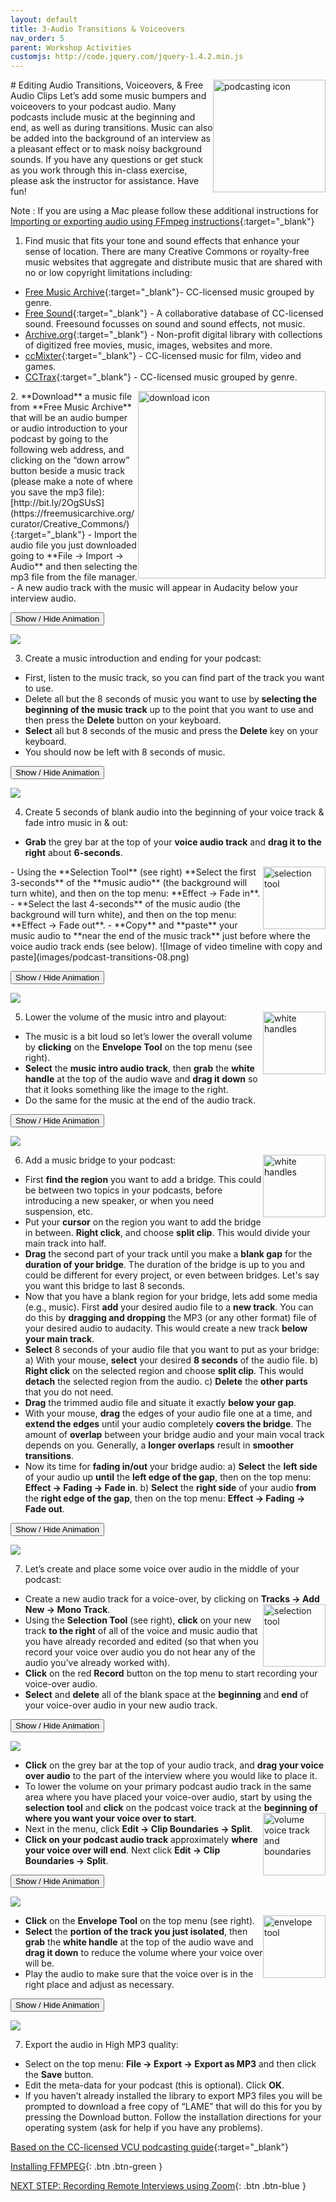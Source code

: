 ```yaml
---
layout: default
title: 3-Audio Transitions & Voiceovers
nav_order: 5
parent: Workshop Activities
customjs: http://code.jquery.com/jquery-1.4.2.min.js
---
```

<img src="images/podcast-transitions-01.png" style="float:right;width:180px;" alt="podcasting icon"> 
# Editing Audio Transitions, Voiceovers, & Free Audio Clips
Let’s add some music bumpers and voiceovers to your podcast audio. Many podcasts include music at the beginning and end, as well as during transitions. Music can also be added into the background of an interview as a pleasant effect or to mask noisy background sounds. If you have any questions or get stuck as you work through this in-class exercise, please ask the instructor for assistance.  Have fun!

Note : If you are using a Mac please follow these additional instructions for [Importing or exporting audio using FFmpeg instructions](https://support.audacityteam.org/basics/installing-ffmpeg){:target="_blank"}


1. Find music that fits your tone and sound effects that enhance your sense of location. There are many Creative Commons or royalty-free music websites that aggregate and distribute music that are shared with no or low copyright limitations including:
- [Free Music Archive](https://freemusicarchive.org/curator/Creative_Commons/){:target="_blank"}- CC-licensed music grouped by genre.
- [Free Sound](https://freesound.org/browse/){:target="_blank"} - A collaborative database of CC-licensed sound. Freesound focusses on sound and sound effects, not music. 
- [Archive.org](https://archive.org/details/opensource_audio){:target="_blank"} - Non-profit digital library with collections of digitized free movies, music, images, websites and more.
- [ccMixter](http://ccmixter.org/find-music){:target="_blank"} - CC-licensed music for film, video and games.
- [CCTrax](https://cctrax.com/){:target="_blank"} - CC-licensed music grouped by genre.

<img src="images/podcast-transitions-02.png" style="float:right;width:300px;" alt="download icon"> 
2. **Download** a music file from **Free Music Archive** that will be an audio bumper or audio introduction to your podcast by going to the following web address, and clicking on the “down arrow” button beside a music track (please make a note of where you save the mp3 file): [http://bit.ly/2OgSUsS](https://freemusicarchive.org/curator/Creative_Commons/){:target="_blank"} 
- Import the audio file you just downloaded going to **File -> Import -> Audio** and then selecting the mp3 file from the file manager. 
- A new audio track with the music will appear in Audacity below your interview audio.

<button onclick="toggle('gif1')">Show / Hide Animation </button>
<div id="gif1">
<img src="images/podcast-transitions-03-2024Oct.gif">
</div>

3. Create a music introduction and ending for your podcast: 
- First, listen to the music track, so you can find part of the track you want to use. 
- Delete all but the 8 seconds of music you want to use by **selecting the beginning of the music track** up to the point that you want to use and then press the **Delete** button on your keyboard. 
- **Select** all but 8 seconds of the music and press the **Delete** key on your keyboard. 
- You should now be left with 8 seconds of music.

<button onclick="toggle('gif2')">Show / Hide Animation </button>
<div id="gif2">
<img src="images/podcast-transitions-04-2024Oct.gif">
</div>

4. Create 5 seconds of blank audio into the beginning of your voice track & fade intro music in & out:
- **Grab** the grey bar at the top of your **voice audio track** and **drag it to the right** about **6-seconds**. 
<img src="images/selecting-tool.png" style="float:right;width:100px;" alt="selection tool"> 
- Using the **Selection Tool** (see right) **Select the first 3-seconds** of the **music audio** (the background will turn white), and then on the top menu: **Effect -> Fade in**.
- **Select the last 4-seconds** of the music audio (the background will turn white), and then on the top menu: **Effect -> Fade out**.
- **Copy** and **paste** your music audio to **near the end of the music track** just before where the voice audio track ends (see below).
![Image of video timeline with copy and paste](images/podcast-transitions-08.png)

<button onclick="toggle('gif3')">Show / Hide Animation </button>
<div id="gif3">
<img src="images/podcast-transitions-09-2024Oct.gif">
</div>

5. Lower the volume of the music intro and playout: <img src="images/podcast-transitions-10.png" style="float:right;width:100px;" alt="white handles"> 
- The music is a bit loud so let’s lower the overall volume by **clicking** on the **Envelope Tool** on the top menu (see right).
- **Select** the **music intro audio track**, then **grab** the **white handle** at the top of the audio wave and **drag it down** so that it looks something like the image to the right.
- Do the same for the music at the end of the audio track.

<button onclick="toggle('gif4')">Show / Hide Animation </button>
<div id="gif4">
<img src="images/podcast-transitions-11-2024Oct.gif">
</div>

6. Add a music bridge to your podcast: <img src="images/bridging.png" style="float:right;width:100px;" alt="white handles"> 
- First **find the region** you want to add a bridge. This could be between two topics in your podcasts, before introducing a new speaker, or when you need suspension, etc.
- Put your **cursor** on the region you want to add the bridge in between. **Right click**, and choose **split clip**. This would divide your main track into half.
- **Drag** the second part of your track until you make a **blank gap** for the **duration of your bridge**. The duration of the bridge is up to you and could be different for every project, or even between bridges. Let's say you want this bridge to last 8 seconds.
- Now that you have a blank region for your bridge, lets add some media (e.g., music). First **add** your desired audio file to a **new track**. You can do this by **dragging and dropping** the MP3 (or any other format) file of your desired audio to audacity. This would create a new track **below your main track**.
- **Select** 8 seconds of your audio file that you want to put as your bridge:
  a) With your mouse, **select** your desired **8 seconds** of the audio file.
  b) **Right click** on the selected region and choose **split clip**. This would **detach** the selected region from the audio.
  c) **Delete** the **other parts** that you do not need.
- **Drag** the trimmed audio file and situate it exactly **below your gap**.
- With your mouse, **drag** the edges of your audio file one at a time, and **extend the edges** until your audio completely **covers the bridge**. The amount of **overlap** between your bridge audio and your main vocal track depends on you. Generally, a **longer overlaps** result in **smoother transitions**.
- Now its time for **fading in/out** your bridge audio:
  a) **Select** the **left side** of your audio up **until** the **left edge of the gap**, then on the top menu: **Effect -> Fading -> Fade in**.
  b) **Select** the **right side** of your audio **from** the **right edge of the gap**, then on the top menu: **Effect -> Fading -> Fade out**.
 
<button onclick="toggle('gif5')">Show / Hide Animation </button>
<div id="gif5">
<img src="images/audio-bridge-2024Oct.gif">
</div>

7. Let’s create and place some voice over audio in the middle of your podcast:
- Create a new audio track for a voice-over, by clicking on **Tracks -> Add New -> Mono Track**.  <img src="images/selecting-tool.png" style="float:right;width:100px;" alt="selection tool"> 
- Using the **Selection Tool** (see right), **click** on your new track **to the right** of all of the voice and music audio that you have already recorded and edited (so that when you record your voice over audio you do not hear any of the audio you’ve already worked with).
- **Click** on the red **Record** button on the top menu to start recording your voice-over audio.
- **Select** and **delete** all of the blank space at the **beginning** and **end** of your voice-over audio in your new audio track.

<button onclick="toggle('gif6')">Show / Hide Animation </button>
<div id="gif6">
<img src="images/podcast-transitions-13-2024Oct.gif">
</div>

- **Click** on the grey bar at the top of your audio track, and **drag your voice over audio** to the part of the interview where you would like to place it.
- To lower the volume on your primary podcast audio track in the same area where you have placed your voice-over audio, start by using the **selection tool** and **click** on the podcast voice track at the **beginning of where you want your voice over to start**.<img src="images/podcast-transitions-15.png" style="float:right;width:100px;" alt="volume voice track and boundaries"> 
- Next in the menu, click **Edit -> Clip Boundaries -> Split**.
- **Click on your podcast audio track** approximately **where your voice over will end**. Next click **Edit -> Clip Boundaries -> Split**.

<button onclick="toggle('gif7')">Show / Hide Animation </button>
<div id="gif7">
<img src="images/podcast-transitions-16-2024Oct.gif">
</div>

- **Click** on the **Envelope Tool** on the top menu (see right). <img src="images/envelope-tool .png" style="float:right;width:100px;" alt="envelope tool"> 
- **Select** the **portion of the track you just isolated**, then **grab** the **white handle** at the top of the audio wave and **drag it down** to reduce the volume where your voice over will be.
- Play the audio to make sure that the voice over is in the right place and adjust as necessary.

<button onclick="toggle('gif8')">Show / Hide Animation </button>
<div id="gif8">
<img src="images/podcast-transitions-18-2024Oct.gif">
</div>

7. Export the audio in High MP3 quality:
- Select on the top menu: **File -> Export -> Export as MP3** and then click the **Save** button.
- Edit the meta-data for your podcast (this is optional). Click **OK**.
- If you haven’t already installed the library to export MP3 files you will be prompted to download a free copy of “LAME” that will do this for you by pressing the Download button. Follow the installation directions for your operating system (ask for help if you have any problems).

[Based on the CC-licensed VCU podcasting guide](https://guides.library.vcu.edu/podcast/editing){:target="_blank"}

<script>  

    function toggle(input) {
        var x = document.getElementById(input);
        if (x.style.display === "none") {
            x.style.display = "block";
        } else {
            x.style.display = "none";
        }
    }
</script>

[Installing FFMPEG](ffmpeg.html){: .btn .btn-green }

[NEXT STEP: Recording Remote Interviews using Zoom](recording-remote-interviews.html){: .btn .btn-blue }

